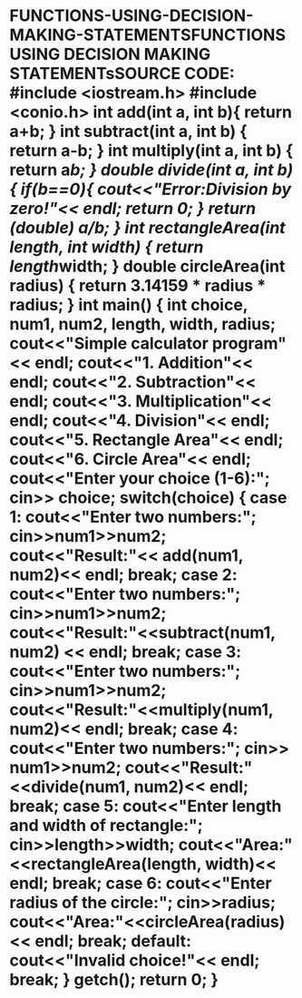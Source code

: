 # FUNCTIONS-USING-DECISION-MAKING-STATEMENTSFUNCTIONS USING DECISION MAKING STATEMENTsSOURCE CODE: #include <iostream.h> #include <conio.h> int add(int a, int b){ return a+b; } int subtract(int a, int b) { return a-b; } int multiply(int a, int b) { return a*b; } double divide(int a, int b) { if(b==0){ cout<<"Error:Division by zero!"<< endl; return 0; } return (double) a/b; } int rectangleArea(int length, int width) { return length*width; } double circleArea(int radius) { return 3.14159 * radius * radius; } int main() { int choice, num1, num2, length, width, radius; cout<<"Simple calculator program"<< endl; cout<<"1. Addition"<< endl; cout<<"2. Subtraction"<< endl; cout<<"3. Multiplication"<< endl; cout<<"4. Division"<< endl; cout<<"5. Rectangle Area"<< endl; cout<<"6. Circle Area"<< endl; cout<<"Enter your choice (1-6):"; cin>> choice; switch(choice) { case 1: cout<<"Enter two numbers:"; cin>>num1>>num2; cout<<"Result:"<< add(num1, num2)<< endl; break; case 2: cout<<"Enter two numbers:"; cin>>num1>>num2; cout<<"Result:"<<subtract(num1, num2) << endl; break; case 3: cout<<"Enter two numbers:"; cin>>num1>>num2; cout<<"Result:"<<multiply(num1, num2)<< endl; break; case 4: cout<<"Enter two numbers:"; cin>> num1>>num2; cout<<"Result:"<<divide(num1, num2)<< endl; break; case 5: cout<<"Enter length and width of rectangle:"; cin>>length>>width; cout<<"Area:"<<rectangleArea(length, width)<< endl; break; case 6: cout<<"Enter radius of the circle:"; cin>>radius; cout<<"Area:"<<circleArea(radius)<< endl; break; default: cout<<"Invalid choice!"<< endl; break; } getch(); return 0; } 

